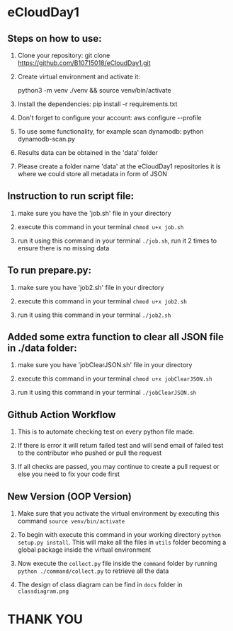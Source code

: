 # eCloudDay1

## Steps on how to use:

1. Clone your repository:
   git clone https://github.com/B10715018/eCloudDay1.git

2. Create virtual environment and activate it:

   python3 -m venv ./venv && source venv/bin/activate

3. Install the dependencies:
   pip install -r requirements.txt

4. Don't forget to configure your account:
   aws configure --profile

5. To use some functionality, for example scan dynamodb:
   python dynamodb-scan.py

6. Results data can be obtained in the 'data' folder

7. Please create a folder name 'data' at the eCloudDay1 repositories it is where we could store all metadata in form of JSON

## Instruction to run script file:

1. make sure you have the 'job.sh' file in your directory

2. execute this command in your terminal `chmod u+x job.sh`

3. run it using this command in your terminal `./job.sh`, run it 2 times to ensure there is no missing data

## To run prepare.py:

1. make sure you have 'job2.sh' file in your directory

2. execute this command in your terminal `chmod u+x job2.sh`

3. run it using this command in your terminal `./job2.sh`

## Added some extra function to clear all JSON file in ./data folder:

1. make sure you have 'jobClearJSON.sh' file in your directory

2. execute this command in your terminal `chmod u+x jobClearJSON.sh`

3. run it using this command in your terminal `./jobClearJSON.sh`

## Github Action Workflow

1. This is to automate checking test on every python file made.

2. If there is error it will return failed test and will send email of failed test to the contributor who pushed or pull the request

3. If all checks are passed, you may continue to create a pull request or else you need to fix your code first

## New Version (OOP Version)

1. Make sure that you activate the virtual environment by executing this command `source venv/bin/activate`

2. To begin with execute this command in your working directory `python setup.py install`. This will make all the files in `utils` folder becoming a global package inside the virtual environment

3. Now execute the `collect.py` file inside the `command` folder by running `python ./command/collect.py` to retrieve all the data

4. The design of class diagram can be find in `docs` folder in `classdiagram.png`

# THANK YOU
